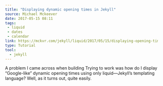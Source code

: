 ```yaml
---
title: "Displaying dynamic opening times in Jekyll"
source: Michael Mckeever
date: 2017-05-15 08:11
tags: 
 - liquid
 - dates
 - calendar
link: https://mckvr.com/jekyll/liquid/2017/05/15/displaying-opening-times-in-jekyll/
type: Tutorial
tool:
  - jekyll
---
```

A problem I came across when building Trying to work was how do I display “Google-like” dynamic opening times using only liquid—Jekyll’s templating language? Well, as it turns out, quite easily.





